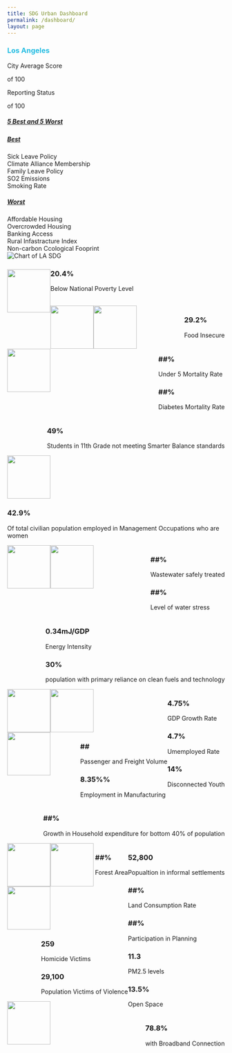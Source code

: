 ```yaml
---
title: SDG Urban Dashboard
permalink: /dashboard/
layout: page
---
```


<h3 style="color:#26BDE2">Los Angeles</h3>

<div class="container-fluid">
  <div class="row justify-content-center">
    <!-- City Average -->
    <div class="col-xs-6 col-sm-4 col-md-2">
      <p>City Average Score</p>
      <div class="circle-graph" data-circle-graph data-percent="55.6">
        <div class="circle-graph-progress">
          <div class="circle-graph-progress-fill"></div>
        </div>
        <div class="circle-graph-percents">
          <div class="circle-graph-percents-wrapper">
            <span class="circle-graph-percents-number"></span>
            <span class="circle-graph-percents-units">of 100</span>
          </div>
        </div>
      </div>
    </div>
    <!-- Reporting Status -->
    <div class="col-xs-6 col-sm-4 col-md-2">
      <p>Reporting Status</p>
      <div class="circle-graph" data-circle-graph data-percent="55.6">
        <div class="circle-graph-progress">
          <div class="circle-graph-progress-fill"></div>
        </div>
        <div class="circle-graph-percents">
          <div class="circle-graph-percents-wrapper">
            <span class="circle-graph-percents-number"></span>
            <span class="circle-graph-percents-units">of 100</span>
          </div>
        </div>
      </div>
    </div>
    <!-- 5 Best and 5 Worst -->
    <div class="col-xs-12 col-sm-4 col-md-4">
      <div id="accordion">
        <div class="card">
          <div class="card-header" id="heading-1">
            <h5 class="mb-0">
              <a
                class="collapsed"
                role="button"
                data-toggle="collapse"
                href="#collapse-1"
                aria-expanded="false"
                aria-controls="collapse-1"
              >
                5 Best and 5 Worst
              </a>
            </h5>
          </div>
          <div
            id="collapse-1"
            class="collapse show"
            data-parent="#accordion"
            aria-labelledby="heading-1"
          >
            <div class="card-body">
              <div id="accordion-1">
                <div class="card">
                  <div class="card-header" id="heading-1-1">
                    <h5 class="mb-0">
                      <a
                        class="collapsed"
                        role="button"
                        data-toggle="collapse"
                        href="#collapse-1-1"
                        aria-expanded="false"
                        aria-controls="collapse-1-1"
                      >
                        Best
                      </a>
                    </h5>
                  </div>
                  <div
                    id="collapse-1-1"
                    class="collapse"
                    data-parent="#accordion-1"
                    aria-labelledby="heading-1-1"
                  >
                    <div class="card-body">
                      Sick Leave Policy
                    </div>
                    <div class="card-body">
                      Climate Alliance Membership
                    </div>
                    <div class="card-body">
                      Family Leave Policy
                    </div>
                    <div class="card-body">
                      SO2 Emissions
                    </div>
                    <div class="card-body">
                      Smoking Rate
                    </div>
                  </div>
                </div>
                <div class="card">
                  <div class="card-header" id="heading-1-2">
                    <h5 class="mb-0">
                      <a
                        class="collapsed"
                        role="button"
                        data-toggle="collapse"
                        href="#collapse-1-2"
                        aria-expanded="false"
                        aria-controls="collapse-1-2"
                      >
                        Worst
                      </a>
                    </h5>
                  </div>
                  <div
                    id="collapse-1-2"
                    class="collapse"
                    data-parent="#accordion-1"
                    aria-labelledby="heading-1-2"
                  >
                    <div class="card-body">
                      Affordable Housing
                    </div>
                    <div class="card-body">
                      Overcrowded Housing
                    </div>
                    <div class="card-body">
                      Banking Access
                    </div>
                    <div class="card-body">
                      Rural Infastracture Index
                    </div>
                    <div class="card-body">
                      Non-carbon Ccological Fooprint
                    </div>
                  </div>
                </div>
              </div>
            </div>
          </div>
        </div>
      </div>
    </div>
    <!-- Chart -->
    <div class="col-xs-12 col-md-4">
      <img
        src="/open-sdg-site-starter/assets/img/Chart.png"
        alt="Chart of LA SDG"
        class="chartImage"
      />
    </div>
  </div>
  <!-- Progress Bars and Percentage Data For Each SDG -->
  <div class="row justify-content-center">
    <div class="col-xs-4 col-md-2">
      <span>
        <img
          style="height:100px; width:100px; float:left"
          src="https://www.un.org/sustainabledevelopment/wp-content/uploads/2019/08/E-Inverted-Icons_WEB-01-1024x1024.png"
        />
        <h3>20.4%</h3>
        <p>Below National Poverty Level</p>
      </span>
    </div>
    <br />
    <div class="col-xs-4 col-md-2">
      <img
        style="height:100px; width:100px; float:left"
        style="height:100px; width:100px"
        src="https://www.un.org/sustainabledevelopment/wp-content/uploads/2019/08/E-Inverted-Icons_WEB-02-1024x1024.png"
      />
      <div style="float:right">
        <h3>29.2%</h3>
        <p>Food Insecure</p>
      </div>
    </div>
    <div class="col-xs-4 col-md-2">
      <img
        style="height:100px; width:100px; float:left"
        style="height:100px; width:100px"
        src="https://www.un.org/sustainabledevelopment/wp-content/uploads/2019/08/E-Inverted-Icons_WEB-03-1024x1024.png"
      />
      <div style="float:right">
        <h3>##%</h3>
        <p>Under 5 Mortality Rate</p>
        <h3>##%</h3>
        <p>Diabetes Mortality Rate</p>
      </div>
    </div>
    <div class="col-xs-4 col-md-2">
      <img
        style="height:100px; width:100px; float:left"
        style="height:100px; width:100px"
        src="https://www.un.org/sustainabledevelopment/wp-content/uploads/2019/08/E-Inverted-Icons_WEB-04-1024x1024.png"
      />
      <div style="float:right">
        <h3>49%</h3>
        <p>Students in 11th Grade not meeting Smarter Balance standards</p>
      </div>
    </div>
    <div class="col-xs-4 col-md-2">
      <img
        style="height:100px; width:100px; float:left"
        style="height:100px; width:100px"
        src="https://www.un.org/sustainabledevelopment/wp-content/uploads/2019/08/E-Inverted-Icons_WEB-05-1024x1024.png"
      />
      <div style="float:right">
        <h3>42.9%</h3>
        <p>
          Of total civilian population employed in Management Occupations who
          are women
        </p>
      </div>
    </div>
    <div class="col-xs-4 col-md-2">
      <img
        style="height:100px; width:100px; float:left"
        style="height:100px; width:100px"
        src="https://www.un.org/sustainabledevelopment/wp-content/uploads/2019/08/E-Inverted-Icons_WEB-06-1024x1024.png"
      />
      <div style="float:right">
        <h3>##%</h3>
        <p>Wastewater safely treated</p>
        <h3>##%</h3>
        <p>Level of water stress</p>
      </div>
    </div>
    <div class="col-xs-4 col-md-2">
      <img
        style="height:100px; width:100px; float:left"
        style="height:100px; width:100px"
        src="https://www.un.org/sustainabledevelopment/wp-content/uploads/2019/08/E-Inverted-Icons_WEB-07-1024x1024.png"
      />
      <div style="float:right">
        <h3>0.34mJ/GDP</h3>
        <p>Energy Intensity</p>
        <h3>30%</h3>
        <p>population with primary reliance on clean fuels and technology</p>
      </div>
    </div>
    <div class="col-xs-4 col-md-2">
      <img
        style="height:100px; width:100px; float:left"
        style="height:100px; width:100px"
        src="https://www.un.org/sustainabledevelopment/wp-content/uploads/2019/08/E-Inverted-Icons_WEB-08-1024x1024.png"
      />
      <div style="float:right">
        <h3>4.75%</h3>
        <p>GDP Growth Rate</p>
        <h3>4.7%</h3>
        <p>Umemployed Rate</p>
        <h3>14%</h3>
        <p>Disconnected Youth</p>
      </div>
    </div>
    <div class="col-xs-4 col-md-2">
      <img
        style="height:100px; width:100px; float:left"
        style="height:100px; width:100px"
        src="https://www.un.org/sustainabledevelopment/wp-content/uploads/2019/08/E-Inverted-Icons_WEB-09-1024x1024.png"
      />
      <div style="float:right">
        <h3>##</h3>
        <p>Passenger and Freight Volume</p>
        <h3>8.35%%</h3>
        <p>Employment in Manufacturing</p>
      </div>
    </div>
    <div class="col-xs-4 col-md-2">
      <img
        style="height:100px; width:100px; float:left"
        style="height:100px; width:100px"
        src="https://www.un.org/sustainabledevelopment/wp-content/uploads/2019/08/E-Inverted-Icons_WEB-10-1024x1024.png"
      />
      <div style="float:right">
        <h3>##%</h3>
        <p>Growth in Household expenditure for bottom 40% of population</p>
      </div>
    </div>
    <div class="col-xs-4 col-md-2">
      <img
        style="height:100px; width:100px; float:left"
        style="height:100px; width:100px"
        src="https://www.un.org/sustainabledevelopment/wp-content/uploads/2019/08/E-Inverted-Icons_WEB-11-1024x1024.png"
      />
      <div style="float:right">
        <h3>52,800</h3>
        <p>Popualtion in informal settlements</p>
        <h3>##%</h3>
        <p>Land Consumption Rate</p>
        <h3>##%</h3>
        <p>Participation in Planning</p>
        <h3>11.3</h3>
        <p>PM2.5 levels</p>
        <h3>13.5%</h3>
        <p>Open Space</p>
      </div>
    </div>
    <div class="col-xs-4 col-md-2">
      <img
        style="height:100px; width:100px; float:left"
        style="height:100px; width:100px"
        src="https://www.un.org/sustainabledevelopment/wp-content/uploads/2019/08/E-Inverted-Icons_WEB-15-1024x1024.png"
      />
      <div style="float:right">
        <h3>##%</h3>
        <p>Forest Area</p>
      </div>
    </div>
    <div class="col-xs-4 col-md-2">
      <img
        style="height:100px; width:100px; float:left"
        style="height:100px; width:100px"
        src="https://www.un.org/sustainabledevelopment/wp-content/uploads/2019/08/E-Inverted-Icons_WEB-16-1024x1024.png"
      />
      <div style="float:right">
        <h3>259</h3>
        <p>Homicide Victims</p>
        <h3>29,100</h3>
        <p>Population Victims of Violence</p>
      </div>
    </div>
    <div class="col-xs-4 col-md-2">
      <img
        style="height:100px; width:100px; float:left"
        style="height:100px; width:100px"
        src="https://www.un.org/sustainabledevelopment/wp-content/uploads/2019/08/E-Inverted-Icons_WEB-17-1024x1024.png"
      />
      <div style="float:right">
        <h3>78.8%</h3>
        <p>with Broadband Connection</p>
      </div>
    </div>
  </div>
</div>
